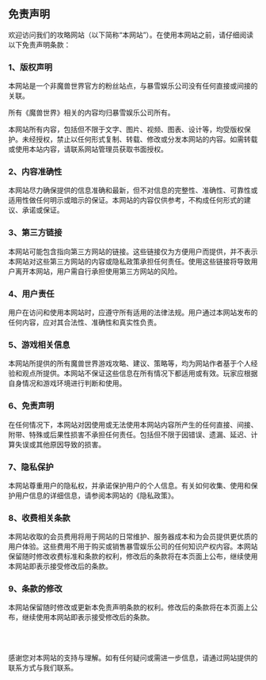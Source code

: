## 免责声明

欢迎访问我们的攻略网站（以下简称“本网站”）。在使用本网站之前，请仔细阅读以下免责声明条款：

### 1、版权声明

本网站是一个非魔兽世界官方的粉丝站点，与暴雪娱乐公司没有任何直接或间接的关联。

所有《魔兽世界》相关的内容均归暴雪娱乐公司所有。

本网站所有内容，包括但不限于文字、图片、视频、图表、设计等，均受版权保护。未经授权，禁止以任何形式复制、转载、修改或分发本网站的内容。如需转载或使用本站内容，请联系网站管理员获取书面授权。

### 2、内容准确性

本网站尽力确保提供的信息准确和最新，但不对信息的完整性、准确性、可靠性或适用性做任何明示或暗示的保证。本网站的内容仅供参考，不构成任何形式的建议、承诺或保证。

### 3、第三方链接

本网站可能包含指向第三方网站的链接。这些链接仅为方便用户而提供，并不表示本网站对这些第三方网站的内容或隐私政策承担任何责任。使用这些链接将导致用户离开本网站，用户需自行承担使用第三方网站的风险。

### 4、用户责任

用户在访问和使用本网站时，应遵守所有适用的法律法规。用户通过本网站发布的任何内容，应对其合法性、准确性和真实性负责。

### 5、游戏相关信息

本网站所提供的所有魔兽世界游戏攻略、建议、策略等，均为网站作者基于个人经验和观点所提供。本网站不保证这些信息在所有情况下都适用或有效。玩家应根据自身情况和游戏环境进行判断和使用。

### 6、免责声明

在任何情况下，本网站对因使用或无法使用本网站内容所产生的任何直接、间接、附带、特殊或后果性损害不承担任何责任。包括但不限于因错误、遗漏、延迟、计算失误或其他原因导致的损害。

### 7、隐私保护

本网站尊重用户的隐私权，并承诺保护用户的个人信息。有关如何收集、使用和保护用户信息的详细信息，请参阅本网站的《隐私政策》。

### 8、收费相关条款
本网站收取的会员费用将用于网站的日常维护、服务器成本和为会员提供更优质的用户体验。这些费用不用于购买或销售暴雪娱乐公司的任何知识产权内容。本网站保留随时修改收费标准和条款的权利，修改后的条款将在本页面上公布，继续使用本网站即表示接受修改后的条款。

### 9、条款的修改

本网站保留随时修改或更新本免责声明条款的权利。修改后的条款将在本页面上公布，继续使用本网站即表示接受修改后的条款。

<br>

<br>

感谢您对本网站的支持与理解。如有任何疑问或需进一步信息，请通过网站提供的联系方式与我们联系。